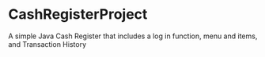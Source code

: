 # CashRegisterProject
A simple Java Cash Register that includes a log in function, menu and items, and Transaction History
